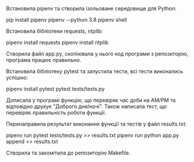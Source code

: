 Встановила pipenv та створила ізольоване середовище для Python:

pip install pipenv
pipenv --python 3.8
pipenv shell

Встановила бібліотеки requests, ntplib:

pipenv install requests
pipenv install ntplib

Створила файл app.py, скопіювала у нього код програми з репозиторію, програма працює правильно.

Встановила бібліотеку pytest та запустила тести, всі тести виконались успішно:

pipenv install pytest
pytest tests/tests.py

Дописала у програмі функцію, що перевіряє час доби на AM/PM та відповідно друкує "Доброго дня/ночі". Також написала тест, що перевіряє правильність роботи функції.

Перенаправила результат виконання функції та тестів у файл results.txt:

pipenv run pytest tests/tests.py >> results.txt
pipenv run python app.py append >> results.txt

Створила та закомітила до репозиторію Makefile.
